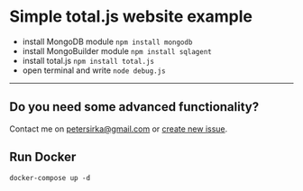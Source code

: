 # Simple total.js website example

- install MongoDB module `npm install mongodb`
- install MongoBuilder module `npm install sqlagent`
- install total.js `npm install total.js`
- open terminal and write `node debug.js`

---

## Do you need some advanced functionality?

Contact me on <petersirka@gmail.com> or [create new issue](https://github.com/totaljs/example/issues).

## Run Docker 

`docker-compose up -d`